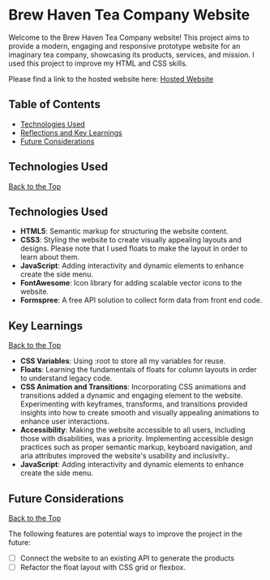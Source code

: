 # Brew Haven Tea Company Website

Welcome to the Brew Haven Tea Company website! This project aims to provide a modern, engaging and responsive prototype website for an imaginary tea company, showcasing its products, services, and mission. I used this project to improve my HTML and CSS skills.

Please find a link to the hosted website here:
[Hosted Website](https://brew-haven-tea.netlify.app/)

## Table of Contents

- [Technologies Used](#technologies-used)
- [Reflections and Key Learnings](#reflections-and-key-learnings)
- [Future Considerations](#future-considerations)

## Technologies Used

[Back to the Top](#table-of-contents)

## Technologies Used

- **HTML5**: Semantic markup for structuring the website content.
- **CSS3**: Styling the website to create visually appealing layouts and designs. Please note that I used floats to make the layout in order to learn about them.
- **JavaScript**: Adding interactivity and dynamic elements to enhance create the side menu.
- **FontAwesome**: Icon library for adding scalable vector icons to the website.
- **Formspree**: A free API solution to collect form data from front end code.

## Key Learnings

[Back to the Top](#table-of-contents)

- **CSS Variables**: Using :root to store all my variables for reuse.
- **Floats**: Learning the fundamentals of floats for column layouts in order to understand legacy code.
- **CSS Animation and Transitions**: Incorporating CSS animations and transitions added a dynamic and engaging element to the website. Experimenting with keyframes, transforms, and transitions provided insights into how to create smooth and visually appealing animations to enhance user interactions.
- **Accessibility**: Making the website accessible to all users, including those with disabilities, was a priority. Implementing accessible design practices such as proper semantic markup, keyboard navigation, and aria attributes improved the website's usability and inclusivity..
- **JavaScript**: Adding interactivity and dynamic elements to enhance create the side menu.

## Future Considerations

[Back to the Top](#table-of-contents)

The following features are potential ways to improve the project in the future:

- [ ] Connect the website to an existing API to generate the products
- [ ] Refactor the float layout with CSS grid or flexbox.
